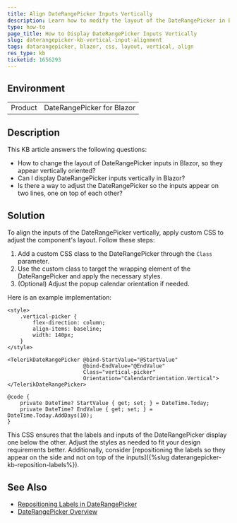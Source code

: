 ```yaml
---
title: Align DateRangePicker Inputs Vertically
description: Learn how to modify the layout of the DateRangePicker in Blazor to display its inputs vertically using custom CSS.
type: how-to
page_title: How to Display DateRangePicker Inputs Vertically
slug: daterangepicker-kb-vertical-input-alignment
tags: datarangepicker, blazor, css, layout, vertical, align
res_type: kb
ticketid: 1656293
---
```


## Environment

<table>
    <tbody>
        <tr>
            <td>Product</td>
            <td>DateRangePicker for Blazor</td>
        </tr>
    </tbody>
</table>

## Description

This KB article answers the following questions:
- How to change the layout of DateRangePicker inputs in Blazor, so they appear vertically oriented?
- Can I display DateRangePicker inputs vertically in Blazor?
- Is there a way to adjust the DateRangePicker so the inputs appear on two lines, one on top of each other?

## Solution

To align the inputs of the DateRangePicker vertically, apply custom CSS to adjust the component's layout. Follow these steps:

1. Add a custom CSS class to the DateRangePicker through the `Class` parameter.
2. Use the custom class to target the wrapping element of the DateRangePicker and apply the necessary styles.
3. (Optional) Adjust the popup calendar orientation if needed.

Here is an example implementation:

```CSHTML
<style>
    .vertical-picker {
        flex-direction: column;
        align-items: baseline;
        width: 140px;
    }
</style>

<TelerikDateRangePicker @bind-StartValue="@StartValue"
                        @bind-EndValue="@EndValue"
                        Class="vertical-picker" 
                        Orientation="CalendarOrientation.Vertical">
</TelerikDateRangePicker>

@code {
    private DateTime? StartValue { get; set; } = DateTime.Today;
    private DateTime? EndValue { get; set; } = DateTime.Today.AddDays(10);
}
```

This CSS ensures that the labels and inputs of the DateRangePicker display one below the other. Adjust the styles as needed to fit your design requirements better. Additionally, consider [repositioning the labels so they appear on the side and not on top of the inputs]({%slug daterangepicker-kb-reposition-labels%}).

## See Also

- [Repositioning Labels in DateRangePicker](https://docs.telerik.com/blazor-ui/knowledge-base/daterangepicker-reposition-labels)
- [DateRangePicker Overview](https://docs.telerik.com/blazor-ui/components/daterangepicker/overview)
